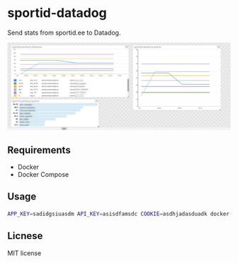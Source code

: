 # sportid-datadog

Send stats from sportid.ee to Datadog.

![Screenshot from Datadog](/screenshot.png?raw=true)

## Requirements

- Docker
- Docker Compose

## Usage

```bash
APP_KEY=sadidgsiuasdm API_KEY=asisdfamsdc COOKIE=asdhjadasduadk docker-compose up
```


## Licnese

MIT license